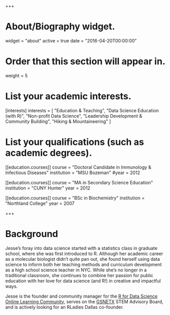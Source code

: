 +++
# About/Biography widget.
widget = "about"
active = true
date = "2016-04-20T00:00:00"

# Order that this section will appear in.
weight = 5

# List your academic interests.
[interests]
  interests = [
    "Education & Teaching",
    "Data Science Education (with R)",
    "Non-profit Data Science",
    "Leadership Development & Community Building",
    "Hiking & Mountaineering"
  ]

# List your qualifications (such as academic degrees).
 [[education.courses]]
   course = "Doctoral Candidate in Immunology & Infectious Diseases"
   institution = "MSU Bozeman"
   #year = 2012

[[education.courses]]
  course = "MA in Secondary Science Education"
  institution = "CUNY Hunter"
  year = 2012

[[education.courses]]
  course = "BSc in Biochemistry"
  institution = "Northland College"
  year = 2007
 
+++

# Background

Jesse’s foray into data science started with a statistics class in graduate school, where she was first introduced to R. Although her academic career as a molecular biologist didn’t quite pan out, she found herself using data science to inform both her teaching methods and curriculum development as a high school science teacher in NYC. While she’s no longer in a traditional classroom, she continues to combine her passion for public education with her love for data science (and R!) in creative and impactful ways.

Jesse is the founder and community manager for the [R for Data Science Online Learning Community](https://www.jessemaegan.com/post/r4ds-the-next-iteration/), serves on the [GSNETX](http://www.gsnetx.org/) STEM Advisory Board, and is actively looking for an RLadies Dallas co-founder.
